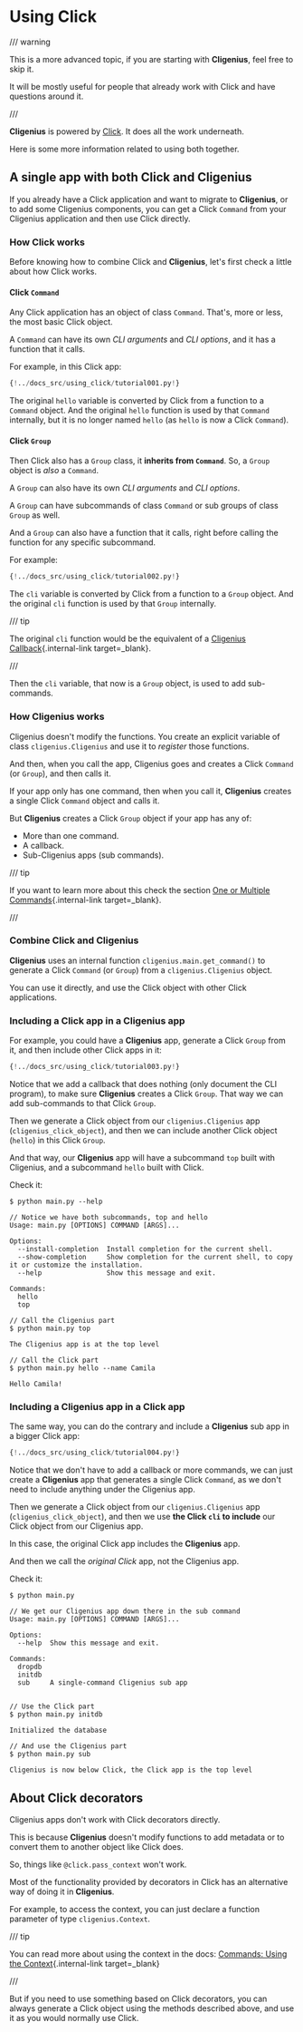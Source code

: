 # Using Click

/// warning

This is a more advanced topic, if you are starting with **Cligenius**, feel free to skip it.

It will be mostly useful for people that already work with Click and have questions around it.

///

**Cligenius** is powered by <a href="https://click.palletsprojects.com" class="external-link" target="_blank">Click</a>. It does all the work underneath.

Here is some more information related to using both together.

## A single app with both Click and **Cligenius**

If you already have a Click application and want to migrate to **Cligenius**, or to add some Cligenius components, you can get a Click `Command` from your Cligenius application and then use Click directly.

### How Click works

Before knowing how to combine Click and **Cligenius**, let's first check a little about how Click works.

#### Click `Command`

Any Click application has an object of class `Command`. That's, more or less, the most basic Click object.

A `Command` can have its own *CLI arguments* and *CLI options*, and it has a function that it calls.

For example, in this Click app:

```Python hl_lines="7  14"
{!../docs_src/using_click/tutorial001.py!}
```

The original `hello` variable is converted by Click from a function to a `Command` object. And the original `hello` function is used by that `Command` internally, but it is no longer named `hello` (as `hello` is now a Click `Command`).

#### Click `Group`

Then Click also has a `Group` class, it **inherits from `Command`**. So, a `Group` object is *also* a `Command`.

A `Group` can also have its own *CLI arguments* and *CLI options*.

A `Group` can have subcommands of class `Command` or sub groups of class `Group` as well.

And a `Group` can also have a function that it calls, right before calling the function for any specific subcommand.

For example:

```Python hl_lines="5  19 20"
{!../docs_src/using_click/tutorial002.py!}
```

The `cli` variable is converted by Click from a function to a `Group` object. And the original `cli` function is used by that `Group` internally.

/// tip

The original `cli` function would be the equivalent of a [Cligenius Callback](./commands/callback.md){.internal-link target=_blank}.

///

Then the `cli` variable, that now is a `Group` object, is used to add sub-commands.

### How **Cligenius** works

Cligenius doesn't modify the functions. You create an explicit variable of class `cligenius.Cligenius` and use it to *register* those functions.

And then, when you call the app, Cligenius goes and creates a Click `Command` (or `Group`), and then calls it.

If your app only has one command, then when you call it, **Cligenius** creates a single Click `Command` object and calls it.

But **Cligenius** creates a Click `Group` object if your app has any of:

* More than one command.
* A callback.
* Sub-Cligenius apps (sub commands).

/// tip

If you want to learn more about this check the section [One or Multiple Commands](./commands/one-or-multiple.md){.internal-link target=_blank}.

///

### Combine Click and **Cligenius**

**Cligenius** uses an internal function `cligenius.main.get_command()` to generate a Click `Command` (or `Group`) from a `cligenius.Cligenius` object.

You can use it directly, and use the Click object with other Click applications.

### Including a Click app in a **Cligenius** app

For example, you could have a **Cligenius** app, generate a Click `Group` from it, and then include other Click apps in it:

```Python hl_lines="15 16  29  31  34"
{!../docs_src/using_click/tutorial003.py!}
```

Notice that we add a callback that does nothing (only document the CLI program), to make sure **Cligenius** creates a Click `Group`. That way we can add sub-commands to that Click `Group`.

Then we generate a Click object from our `cligenius.Cligenius` app (`cligenius_click_object`), and then we can include another Click object (`hello`) in this Click `Group`.

And that way, our **Cligenius** app will have a subcommand `top` built with Cligenius, and a subcommand `hello` built with Click.

Check it:

<div class="termy">

```console
$ python main.py --help

// Notice we have both subcommands, top and hello
Usage: main.py [OPTIONS] COMMAND [ARGS]...

Options:
  --install-completion  Install completion for the current shell.
  --show-completion     Show completion for the current shell, to copy it or customize the installation.
  --help                Show this message and exit.

Commands:
  hello
  top

// Call the Cligenius part
$ python main.py top

The Cligenius app is at the top level

// Call the Click part
$ python main.py hello --name Camila

Hello Camila!
```

</div>

### Including a **Cligenius** app in a Click app

The same way, you can do the contrary and include a **Cligenius** sub app in a bigger Click app:

```Python hl_lines="31  33  36"
{!../docs_src/using_click/tutorial004.py!}
```

Notice that we don't have to add a callback or more commands, we can just create a **Cligenius** app that generates a single Click `Command`, as we don't need to include anything under the Cligenius app.

Then we generate a Click object from our `cligenius.Cligenius` app (`cligenius_click_object`), and then we use **the Click `cli` to include** our Click object from our Cligenius app.

In this case, the original Click app includes the **Cligenius** app.

And then we call the *original Click* app, not the Cligenius app.

Check it:

<div class="termy">

```console
$ python main.py

// We get our Cligenius app down there in the sub command
Usage: main.py [OPTIONS] COMMAND [ARGS]...

Options:
  --help  Show this message and exit.

Commands:
  dropdb
  initdb
  sub     A single-command Cligenius sub app


// Use the Click part
$ python main.py initdb

Initialized the database

// And use the Cligenius part
$ python main.py sub

Cligenius is now below Click, the Click app is the top level
```

</div>

## About Click decorators

Cligenius apps don't work with Click decorators directly.

This is because **Cligenius** doesn't modify functions to add metadata or to convert them to another object like Click does.

So, things like `@click.pass_context` won't work.

Most of the functionality provided by decorators in Click has an alternative way of doing it in **Cligenius**.

For example, to access the context, you can just declare a function parameter of type `cligenius.Context`.

/// tip

You can read more about using the context in the docs: [Commands: Using the Context](commands/context.md){.internal-link target=_blank}

///

But if you need to use something based on Click decorators, you can always generate a Click object using the methods described above, and use it as you would normally use Click.
